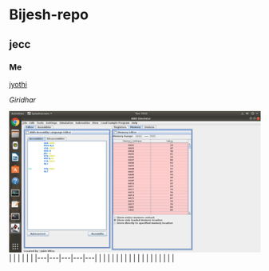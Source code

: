 # Bijesh-repo
## jecc
### Me
[jyothi](https://www.jecc.ac.in/)

*Giridhar*

![this is image](https://github.com/bijeshpj3/Bijesh-repo/blob/main/img/Screenshot%20from%202021-09-28%2019-33-02.png)
|   |   |   |   |   |
|---|---|---|---|---|
|   |   |   |   |   |
|   |   |   |   |   |
|   |   |   |   |   |
